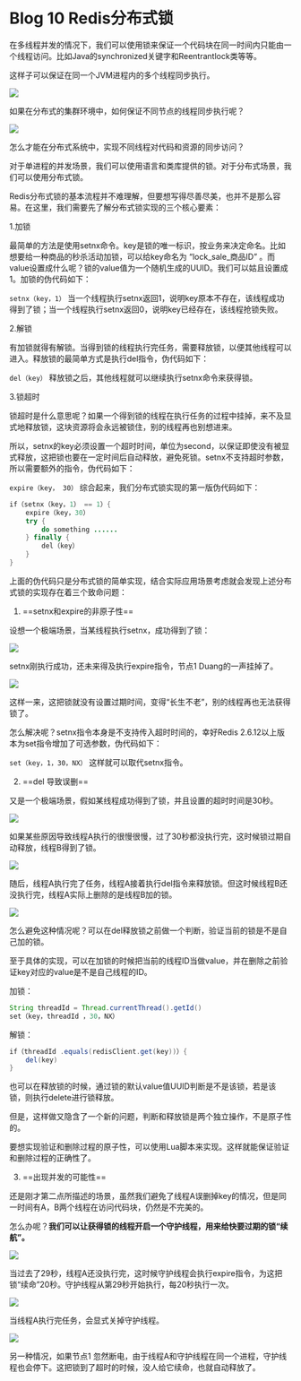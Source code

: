 # Blog 10 Redis分布式锁

在多线程并发的情况下，我们可以使用锁来保证一个代码块在同一时间内只能由一个线程访问。比如Java的synchronized关键字和Reentrantlock类等等。

这样子可以保证在同一个JVM进程内的多个线程同步执行。

![](https://img-blog.csdn.net/20180826151957182?watermark/2/text/aHR0cHM6Ly9ibG9nLmNzZG4ubmV0L2tvbmdtaW5fMTIz/font/5a6L5L2T/fontsize/400/fill/I0JBQkFCMA==/dissolve/70)

如果在分布式的集群环境中，如何保证不同节点的线程同步执行呢？

![](https://img-blog.csdn.net/20180826152147222?watermark/2/text/aHR0cHM6Ly9ibG9nLmNzZG4ubmV0L2tvbmdtaW5fMTIz/font/5a6L5L2T/fontsize/400/fill/I0JBQkFCMA==/dissolve/70)

怎么才能在分布式系统中，实现不同线程对代码和资源的同步访问？

对于单进程的并发场景，我们可以使用语言和类库提供的锁。对于分布式场景，我们可以使用分布式锁。

Redis分布式锁的基本流程并不难理解，但要想写得尽善尽美，也并不是那么容易。在这里，我们需要先了解分布式锁实现的三个核心要素：

1.加锁

最简单的方法是使用setnx命令。key是锁的唯一标识，按业务来决定命名。比如想要给一种商品的秒杀活动加锁，可以给key命名为 “lock_sale_商品ID” 。而value设置成什么呢？锁的value值为一个随机生成的UUID。我们可以姑且设置成1。加锁的伪代码如下：    

`setnx（key，1）`
当一个线程执行setnx返回1，说明key原本不存在，该线程成功得到了锁；当一个线程执行setnx返回0，说明key已经存在，该线程抢锁失败。

2.解锁

有加锁就得有解锁。当得到锁的线程执行完任务，需要释放锁，以便其他线程可以进入。释放锁的最简单方式是执行del指令，伪代码如下：

`del（key）`
释放锁之后，其他线程就可以继续执行setnx命令来获得锁。

3.锁超时

锁超时是什么意思呢？如果一个得到锁的线程在执行任务的过程中挂掉，来不及显式地释放锁，这块资源将会永远被锁住，别的线程再也别想进来。

所以，setnx的key必须设置一个超时时间，单位为second，以保证即使没有被显式释放，这把锁也要在一定时间后自动释放，避免死锁。setnx不支持超时参数，所以需要额外的指令，伪代码如下：

`expire（key， 30）`
综合起来，我们分布式锁实现的第一版伪代码如下：

```java
if（setnx（key，1） == 1）{
    expire（key，30）
    try {
        do something ......
    } finally {
        del（key）
    }
}
```


上面的伪代码只是分布式锁的简单实现，结合实际应用场景考虑就会发现上述分布式锁的实现存在着三个致命问题：

1. ==setnx和expire的非原子性==

设想一个极端场景，当某线程执行setnx，成功得到了锁：

![](https://img-blog.csdn.net/20180826153747268?watermark/2/text/aHR0cHM6Ly9ibG9nLmNzZG4ubmV0L2tvbmdtaW5fMTIz/font/5a6L5L2T/fontsize/400/fill/I0JBQkFCMA==/dissolve/70)

setnx刚执行成功，还未来得及执行expire指令，节点1 Duang的一声挂掉了。 

![](https://img-blog.csdn.net/20180826153847572?watermark/2/text/aHR0cHM6Ly9ibG9nLmNzZG4ubmV0L2tvbmdtaW5fMTIz/font/5a6L5L2T/fontsize/400/fill/I0JBQkFCMA==/dissolve/70)

这样一来，这把锁就没有设置过期时间，变得“长生不老”，别的线程再也无法获得锁了。

怎么解决呢？setnx指令本身是不支持传入超时时间的，幸好Redis 2.6.12以上版本为set指令增加了可选参数，伪代码如下：

`set（key，1，30，NX）`
这样就可以取代setnx指令。

2. ==del 导致误删==

又是一个极端场景，假如某线程成功得到了锁，并且设置的超时时间是30秒。

![](https://img-blog.csdn.net/20180826154017753?watermark/2/text/aHR0cHM6Ly9ibG9nLmNzZG4ubmV0L2tvbmdtaW5fMTIz/font/5a6L5L2T/fontsize/400/fill/I0JBQkFCMA==/dissolve/70)

如果某些原因导致线程A执行的很慢很慢，过了30秒都没执行完，这时候锁过期自动释放，线程B得到了锁。

![](https://img-blog.csdn.net/20180826154046173?watermark/2/text/aHR0cHM6Ly9ibG9nLmNzZG4ubmV0L2tvbmdtaW5fMTIz/font/5a6L5L2T/fontsize/400/fill/I0JBQkFCMA==/dissolve/70)

随后，线程A执行完了任务，线程A接着执行del指令来释放锁。但这时候线程B还没执行完，线程A实际上删除的是线程B加的锁。 

![](https://img-blog.csdn.net/20180826154114165?watermark/2/text/aHR0cHM6Ly9ibG9nLmNzZG4ubmV0L2tvbmdtaW5fMTIz/font/5a6L5L2T/fontsize/400/fill/I0JBQkFCMA==/dissolve/70)

怎么避免这种情况呢？可以在del释放锁之前做一个判断，验证当前的锁是不是自己加的锁。

至于具体的实现，可以在加锁的时候把当前的线程ID当做value，并在删除之前验证key对应的value是不是自己线程的ID。

加锁：

```java
String threadId = Thread.currentThread().getId()
set（key，threadId ，30，NX）
```



解锁：

```java
if（threadId .equals(redisClient.get(key))）{
    del(key)
}
```

也可以在释放锁的时候，通过锁的默认value值UUID判断是不是该锁，若是该锁，则执行delete进行锁释放。

但是，这样做又隐含了一个新的问题，判断和释放锁是两个独立操作，不是原子性的。

要想实现验证和删除过程的原子性，可以使用Lua脚本来实现。这样就能保证验证和删除过程的正确性了。

3. ==出现并发的可能性==

还是刚才第二点所描述的场景，虽然我们避免了线程A误删掉key的情况，但是同一时间有A，B两个线程在访问代码块，仍然是不完美的。

怎么办呢？**我们可以让获得锁的线程开启一个守护线程，用来给快要过期的锁“续航”。**

![](https://img-blog.csdn.net/20180826154128149?watermark/2/text/aHR0cHM6Ly9ibG9nLmNzZG4ubmV0L2tvbmdtaW5fMTIz/font/5a6L5L2T/fontsize/400/fill/I0JBQkFCMA==/dissolve/70)

当过去了29秒，线程A还没执行完，这时候守护线程会执行expire指令，为这把锁“续命”20秒。守护线程从第29秒开始执行，每20秒执行一次。

![](https://img-blog.csdn.net/20180826154141249?watermark/2/text/aHR0cHM6Ly9ibG9nLmNzZG4ubmV0L2tvbmdtaW5fMTIz/font/5a6L5L2T/fontsize/400/fill/I0JBQkFCMA==/dissolve/70)

当线程A执行完任务，会显式关掉守护线程。

![](https://img-blog.csdn.net/20180826154716535?watermark/2/text/aHR0cHM6Ly9ibG9nLmNzZG4ubmV0L2tvbmdtaW5fMTIz/font/5a6L5L2T/fontsize/400/fill/I0JBQkFCMA==/dissolve/70)

另一种情况，如果节点1 忽然断电，由于线程A和守护线程在同一个进程，守护线程也会停下。这把锁到了超时的时候，没人给它续命，也就自动释放了。

